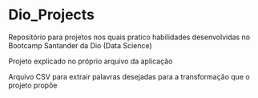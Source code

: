 # Dio_Projects
Repositório para projetos nos quais pratico habilidades desenvolvidas no Bootcamp Santander da Dio (Data Science)

Projeto explicado no próprio arquivo da aplicação

Arquivo CSV para extrair palavras desejadas para a transformação que o projeto propõe
